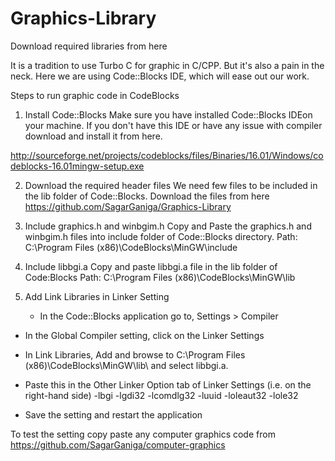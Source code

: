 # Graphics-Library
Download required libraries from here


It is a tradition to use Turbo C for graphic in C/CPP. But it's also a pain in the neck. Here we are using Code::Blocks IDE, which will ease out our work.


Steps to run graphic code in CodeBlocks
1. Install Code::Blocks
Make sure you have installed Code::Blocks IDEon your machine. If you don't have this IDE or have any issue with compiler download and install it from here. 

http://sourceforge.net/projects/codeblocks/files/Binaries/16.01/Windows/codeblocks-16.01mingw-setup.exe

2. Download the required header files
 We need few files to be included in the lib folder of Code::Blocks.
Download the files from here https://github.com/SagarGaniga/Graphics-Library

3. Include graphics.h and winbgim.h
Copy and Paste the graphics.h and winbgim.h files into
include folder of Code::Blocks directory.
Path: C:\Program Files (x86)\CodeBlocks\MinGW\include

4. Include libbgi.a
Copy and paste libbgi.a file in the lib folder of Code:Blocks
Path: C:\Program Files (x86)\CodeBlocks\MinGW\lib

5. Add Link Libraries in Linker Setting
   * In the Code::Blocks application go to,
Settings > Compiler

* In the Global Compiler setting, click on the Linker Settings

* In Link Libraries, Add and browse to C:\Program Files (x86)\CodeBlocks\MinGW\lib\ and select libbgi.a.

* Paste this in the Other Linker Option tab of Linker Settings (i.e. on the right-hand side)
-lbgi -lgdi32 -lcomdlg32 -luuid -loleaut32 -lole32

* Save the setting and restart the application

To test the setting copy paste any computer graphics code from 
https://github.com/SagarGaniga/computer-graphics


